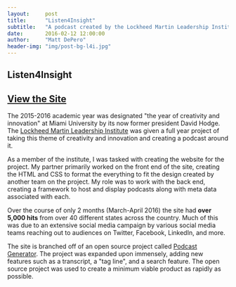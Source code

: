 ```yaml
---
layout:     post
title:      "Listen4Insight"
subtitle:   "A podcast created by the Lockheed Martin Leadership Institute at Miami University"
date:       2016-02-12 12:00:00
author:     "Matt DePero"
header-img: "img/post-bg-l4i.jpg"
---
```


<h2>Listen4Insight</h2>
<p>
	<a href="https://twitter.com/Listen4Insight" target="_BLANK"><span class="fa-stack fa-lg"><i class="fa fa-circle fa-stack-2x"></i><i class="fa fa-twitter fa-stack-1x fa-inverse"></i></span></a>
	<a href="https://www.facebook.com/listen4insight" target="_BLANK"><span class="fa-stack fa-lg"><i class="fa fa-circle fa-stack-2x"></i><i class="fa fa-facebook fa-stack-1x fa-inverse"></i></span></a>
	<a href="https://github.com/werleyst/listen4Insight" target="_BLANK"><span class="fa-stack fa-lg"><i class="fa fa-circle fa-stack-2x"></i><i class="fa fa-github fa-stack-1x fa-inverse"></i></span></a>
</p>
<p><h2>
<a href="http://listen4insight.com" target="_BLANK" class="btn btn-parimary">View the Site</a></h2>
</p>
<p>
The 2015-2016 academic year was designated "the year of creativity and innovation" at Miami University by its now former president David Hodge. The <a href="http://miamioh.edu/cec/about/centers-institutes/lockheed-martin/index.html" target="_blank">Lockheed Martin Leadership Institute</a> was given a full year project of taking this theme of creativity and innovation and creating a podcast around it. 
</p>

<p>
As a member of the institute, I was tasked with creating the website for the project. My partner primarily worked on the front end of the site, creating the HTML and CSS to format the everything to fit the design created by another team on the project. My role was to work with the back end, creating a framework to host and display podcasts along with meta data associated with each.
</p>

<p>
Over the course of only 2 months (March-April 2016) the site had <b>over 5,000 hits</b> from over 40 different states across the country. Much of this was due to an extensive social media campaign by various social media teams reaching out to audiences on Twitter, Facebook, LinkedIn, and more. 
</p>

<p>
The site is branched off of an open source project called <a href="http://www.podcastgenerator.net/" target="_BLANK">Podcast Generator</a>. The project was expanded upon immensely, adding new features such as a transcript, a "tag line", and a search feature. The open source project was used to create a minimum viable product as rapidly as possible.
</p>
